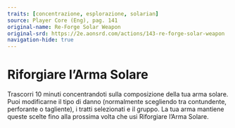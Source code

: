 ```yaml
---
traits: [concentrazione, esplorazione, solarian]
source: Player Core (Eng), pag. 141
original-name: Re-Forge Solar Weapon
original-srd: https://2e.aonsrd.com/actions/143-re-forge-solar-weapon
navigation-hide: true
---
```


# Riforgiare l’Arma Solare

Trascorri 10 minuti concentrandoti sulla composizione della tua arma solare.
Puoi modificarne il tipo di danno (normalmente scegliendo tra contundente,
perforante o tagliente), i tratti selezionati e il gruppo. La tua arma mantiene
queste scelte fino alla prossima volta che usi Riforgiare l’Arma Solare.
